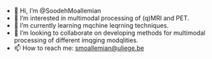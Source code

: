 - 👋 Hi, I’m @SoodehMoallemian
- 👀 I’m interested in multimodal processing of (q)MRI and PET.
- 🌱 I’m currently learning mqchine leqrning techniques.
- 💞️ I’m looking to collaborate on developing methods for multimodal processing of different imqging modqlities.
- 📫 How to reach me: smoallemian@uliege.be

<!---
SoodehMoallemian/SoodehMoallemian is a ✨ special ✨ repository because its `README.md` (this file) appears on your GitHub profile.
You can click the Preview link to take a look at your changes.
--->
